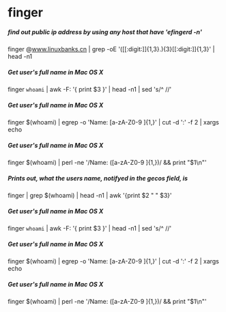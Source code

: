 # finger

##### find out public ip address by using any host that have 'efingerd -n'

   finger  @www.linuxbanks.cn | grep -oE '([[:digit:]]{1,3}\.){3}[[:digit:]]{1,3}' | head -n1

##### Get user's full name in Mac OS X

   finger  `whoami` | awk -F: '{ print $3 }' | head -n1 | sed 's/^ //'

##### Get user's full name in Mac OS X

   finger  $(whoami) | egrep -o 'Name: [a-zA-Z0-9 ]{1,}' | cut -d ':' -f 2 | xargs echo

##### Get user's full name in Mac OS X

   finger  $(whoami) | perl -ne '/Name: ([a-zA-Z0-9 ]{1,})/ && print "$1\n"'

##### Prints out, what the users name, notifyed in the gecos field, is

   finger  | grep $(whoami) | head -n1 | awk '{print $2 " " $3}'

##### Get user's full name in Mac OS X

   finger  `whoami` | awk -F: '{ print $3 }' | head -n1 | sed 's/^ //'

##### Get user's full name in Mac OS X

   finger  $(whoami) | egrep -o 'Name: [a-zA-Z0-9 ]{1,}' | cut -d ':' -f 2 | xargs echo

##### Get user's full name in Mac OS X

   finger  $(whoami) | perl -ne '/Name: ([a-zA-Z0-9 ]{1,})/ && print "$1\n"'
